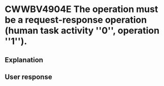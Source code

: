 # CWWBV4904E The operation must be a request-response operation (human task activity ''0'', operation ''1'').

## Explanation

## User response